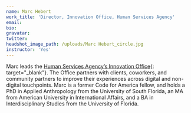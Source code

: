 ```yaml
---
name: Marc Hebert
work_title: 'Director, Innovation Office, Human Services Agency'
email:
bio:
gravatar:
twitter:
headshot_image_path: /uploads/Marc Hebert_circle.jpg
instructor: 'Yes'
---
```


Marc leads the&nbsp;[Human Services Agency’s Innovation Office](https://sfhsainnovationoffice.tumblr.com/){: target="_blank"}. The Office partners with clients, coworkers, and community partners to improve their experiences across digital and non-digital touchpoints. Marc is a former Code for America fellow, and holds a PhD in Applied Anthropology from the University of South Florida, an MA from American University in International Affairs, and a BA in Interdisciplinary Studies from the University of Florida.